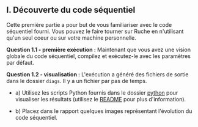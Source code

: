 ## I. Découverte du code séquentiel

Cette première partie a pour but de vous familiariser avec le code séquentiel fourni.
Vous pouvez le faire tourner sur Ruche en n'utilisant qu'un seul coeur ou sur votre machine personnelle.

**Question 1.1 - première exécution :** Maintenant que vous avez une vision globale du code séquentiel, compilez et exécutez-le avec les paramètres par défaut.

**Question 1.2 - visualisation :** L'exécution a généré des fichiers de sortie dans le dossier `diags`. Il y a un fichier par pas de temps.

- a) Utilisez les scripts Python fournis dans le dossier [python](../visualization/) pour visualiser les résultats (utilisez le [README](./visualization/README.md) pour plus d'information).

- b) Placez dans le rapport quelques images représentant l'évolution du code séquentiel.
